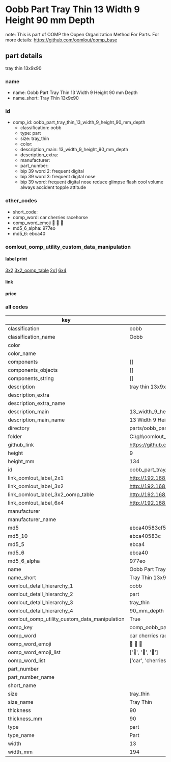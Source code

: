 # Oobb Part Tray Thin 13 Width 9 Height 90 mm Depth  

note: This is part of OOMP the Oopen Organization Method For Parts. For more details: https://github.com/oomlout/oomp_base

##  part details
  



tray thin 13x9x90



### name
* name: Oobb Part Tray Thin 13 Width 9 Height 90 mm Depth
* name_short: Tray Thin 13x9x90 
### id
* oomp_id: oobb_part_tray_thin_13_width_9_height_90_mm_depth
  * classification: oobb
  * type: part
  * size: tray_thin
  * color: 
  * description_main: 13_width_9_height_90_mm_depth
  * description_extra: 
  * manufacturer: 
  * part_number: 
  * bip 39 word 2: frequent digital
  * bip 39 word 3: frequent digital nose
  * bip 39 word: frequent digital nose reduce glimpse flash cool volume always accident topple attitude

### other_codes
* short_code: 
* oomp_word: car cherries racehorse
* oomp_word_emoji :car: :cherries: :racehorse:
* md5_6_alpha: 977eo
* md5_6: ebca40






### oomlout_oomp_utility_custom_data_manipulation
#### label print
[3x2](http://192.168.1.245:1112/?label=oomp%20977eo)
[3x2_oomp_table](http://192.168.1.108:1112/?label=oomp%20977eo)
[2x1](http://192.168.1.242:1112/?label=oomp%20977eo)
[6x4](http://192.168.1.55:1112/?label=oomp%20977eo)    

#### link

                              

#### price







### all codes 
| key | value |  
| --- | --- |  
| classification | oobb |  
| classification_name | Oobb |  
| color |  |  
| color_name |  |  
| components | [] |  
| components_objects | [] |  
| components_string | [] |  
| description | tray thin 13x9x90 |  
| description_extra |  |  
| description_extra_name |  |  
| description_main | 13_width_9_height_90_mm_depth |  
| description_main_name | 13 Width 9 Height 90 mm Depth |  
| directory | parts/oobb_part_tray_thin_13_width_9_height_90_mm_depth |  
| folder | C:\gh\oomlout_oobb_version_4_generated_parts\parts\oobb_part_tray_thin_13_width_9_height_90_mm_depth |  
| github_link | https://github.com/oomlout/oomlout_oomp_part_src/tree/main/parts/oobb_part_tray_thin_13_width_9_height_90_mm_depth |  
| height | 9 |  
| height_mm | 134 |  
| id | oobb_part_tray_thin_13_width_9_height_90_mm_depth |  
| link_oomlout_label_2x1 | http://192.168.1.242:1112/?label=oomp%20977eo |  
| link_oomlout_label_3x2 | http://192.168.1.245:1112/?label=oomp%20977eo |  
| link_oomlout_label_3x2_oomp_table | http://192.168.1.108:1112/?label=oomp%20977eo |  
| link_oomlout_label_6x4 | http://192.168.1.55:1112/?label=oomp%20977eo |  
| manufacturer |  |  
| manufacturer_name |  |  
| md5 | ebca40583cf5c5f961b19b412ccf7ae5 |  
| md5_10 | ebca40583c |  
| md5_5 | ebca4 |  
| md5_6 | ebca40 |  
| md5_6_alpha | 977eo |  
| name | Oobb Part Tray Thin 13 Width 9 Height 90 mm Depth |  
| name_short | Tray Thin 13x9x90  |  
| oomlout_detail_hierarchy_1 | oobb |  
| oomlout_detail_hierarchy_2 | part |  
| oomlout_detail_hierarchy_3 | tray_thin |  
| oomlout_detail_hierarchy_4 | 90_mm_depth |  
| oomlout_oomp_utility_custom_data_manipulation | True |  
| oomp_key | oomp_oobb_part_tray_thin_13_width_9_height_90_mm_depth |  
| oomp_word | car cherries racehorse |  
| oomp_word_emoji | :car: :cherries: :racehorse: |  
| oomp_word_emoji_list | [':car:', ':cherries:', ':racehorse:'] |  
| oomp_word_list | ['car', 'cherries', 'racehorse'] |  
| part_number |  |  
| part_number_name |  |  
| short_name |  |  
| size | tray_thin |  
| size_name | Tray Thin |  
| thickness | 90 |  
| thickness_mm | 90 |  
| type | part |  
| type_name | Part |  
| width | 13 |  
| width_mm | 194 |  
